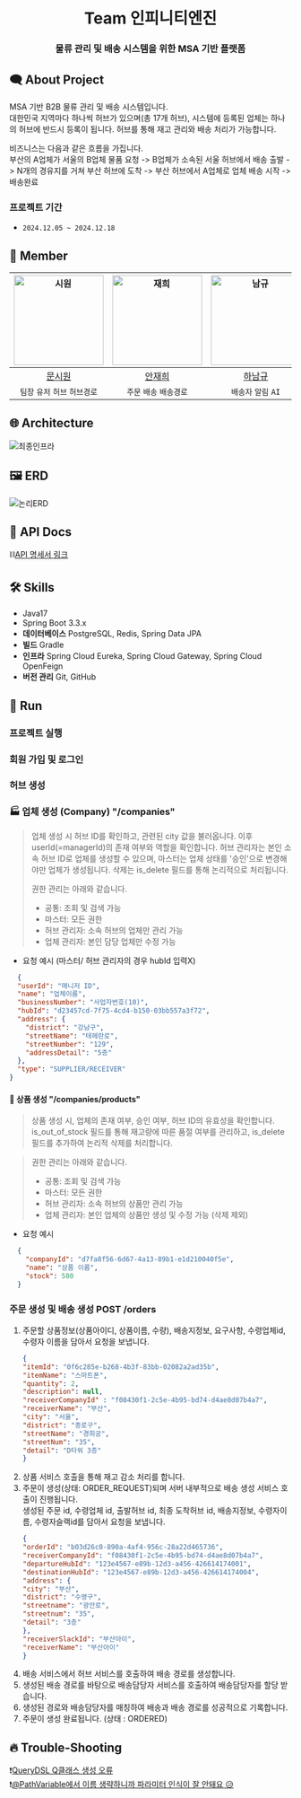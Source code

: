<div align="center">

  # Team 인피니티엔진
  
  ### 물류 관리 및 배송 시스템을 위한 MSA 기반 플랫폼
</div>

## 🗨️ About Project
MSA 기반 B2B 물류 관리 및 배송 시스템입니다. <br>
대한민국 지역마다 하나씩 허브가 있으며(총 17개 허브), 시스템에 등록된 업체는 하나의 허브에 반드시 등록이 됩니다. 허브를 통해 재고 관리와 배송 처리가 가능합니다. <br>
<p>비즈니스는 다음과 같은 흐름을 가집니다. <br>
부산의 A업체가 서울의 B업체 물품 요청 -> B업체가 소속된 서울 허브에서 배송 출발 -> N개의 경유지를 거쳐 부산 허브에 도착 -> 부산 허브에서 A업체로 업체 배송 시작 -> 배송완료 </p>


### 프로젝트 기간
- `2024.12.05 ~ 2024.12.18`

## 🤝 Member
| <img width="160px" alt="시원" src="https://github.com/muncool39.png"> | <img width="160px" alt="재희" src="https://github.com/jhbreeze.png"> | <img width="160px" alt="남규" src="https://github.com/Namgyu11.png"> | <img width="160px" alt="유진" src="https://github.com/Hujin0322.png"> |
|:-------:|:----------:|:----------:|:---:|
| [문시원](https://github.com/muncool39) | [안재희](https://github.com/jhbreeze) |  [하남규](https://github.com/Namgyu11)   | [홍유진](https://github.com/Hujin0322) |
| `팀장` `유저` `허브` `허브경로` |  `주문` `배송` `배송경로` |  `배송자` `알림` `AI` | `업체` `상품` |


## 🌐 Architecture
![최종인프라](https://github.com/user-attachments/assets/936a4029-9ab4-4111-aa42-f19bfe51fb9e)

## 🖼 ERD
![논리ERD](https://github.com/user-attachments/assets/2a6cade8-700c-495f-8a0f-5b57f3f62f8d)

## 📃 API Docs
⛓[API 명세서 링크](https://www.notion.so/teamsparta/API-14b2dc3ef514813d8ea2c363f6cb3c5e)

## 🛠️ Skills
- Java17 
- Spring Boot 3.3.x
- **데이터베이스** PostgreSQL, Redis, Spring Data JPA
- **빌드** Gradle
- **인프라** Spring Cloud Eureka, Spring Cloud Gateway, Spring Cloud OpenFeign
- **버전 관리** Git, GitHub

## 🎠 Run
### 프로젝트 실행

### 회원 가입 및 로그인


### 허브 생성

### 🏭 업체 생성 (Company) "/companies"
>업체 생성 시 허브 ID를 확인하고, 관련된 city 값을 불러옵니다. 이후 userId(=managerId)의 존재 여부와 역할을 확인합니다. 허브 관리자는 본인 소속 허브 ID로 업체를 생성할 수 있으며, 마스터는 업체 상태를 '승인'으로 변경해야만 업체가 생성됩니다. 삭제는 is_delete 필드를 통해 논리적으로 처리됩니다.
>
>권한 관리는 아래와 같습니다.
>  - 공통: 조회 및 검색 가능
>  - 마스터: 모든 권한
>  - 허브 관리자: 소속 허브의 업체만 관리 가능
>  - 업체 관리자: 본인 담당 업체만 수정 가능
    
- 요청 예시 (마스터/ 허브 관리자의 경우 hubId 입력X)
```json
  {
  "userId": "매니저 ID",
  "name": "업체이름",
  "businessNumber": "사업자번호(10)",
  "hubId": "d23457cd-7f75-4cd4-b150-03bb557a3f72",
  "address": {
    "district": "강남구",
    "streetName": "테헤란로",
    "streetNumber": "129",
    "addressDetail": "5층"
  },
  "type": "SUPPLIER/RECEIVER"
}
```

#### 🧺 상품 생성 "/companies/products"
>상품 생성 시, 업체의 존재 여부, 승인 여부, 허브 ID의 유효성을 확인합니다. is_out_of_stock 필드를 통해 재고량에 따른 품절 여부를 관리하고, is_delete 필드를 추가하여 논리적 삭제를 처리합니다.

>권한 관리는 아래와 같습니다.
>  - 공통: 조회 및 검색 가능
>  - 마스터: 모든 권한
>  - 허브 관리자: 소속 허브의 상품만 관리 가능
>  - 업체 관리자: 본인 업체의 상품만 생성 및 수정 가능 (삭제 제외)

- 요청 예시
```json
  {
    "companyId": "d7fa8f56-6d67-4a13-89b1-e1d210040f5e",
    "name": "상품 이름",
    "stock": 500
  }
```
  

### 주문 생성 및 배송 생성 POST /orders
1. 주문할 상품정보(상품아이디, 상품이름, 수량), 배송지정보, 요구사항, 수령업체id, 수령자 이름을 담아서 요청을 보냅니다.
	```json
	{
	"itemId": "0f6c285e-b268-4b3f-83bb-02082a2ad35b",
	"itemName": "스마트폰",
	"quantity": 2,
	"description": null,
	"receiverCompanyId" : "f08430f1-2c5e-4b95-bd74-d4ae8d07b4a7",
	"receiverName": "부산",
	"city": "서울",
	"district": "종로구",
	"streetName": "경희궁",
	"streetNum": "35",
	"detail": "D타워 3층"
	}
	```
 2. 상품 서비스 호출을 통해 재고 감소 처리를 합니다.
 3. 주문이 생성(상태: ORDER_REQUEST)되며 서버 내부적으로 배송 생성 서비스 호출이 진행됩니다. <br> 생성된 주문 id, 수령업체 id, 출발허브 id, 최종 도착허브 id, 배송지정보, 수령자이름, 수령자슬랙id를 담아서 요청을 보냅니다.
	```json
	{
	"orderId": "b03d26c0-890a-4af4-956c-28a22d465736",
	"receiverCompanyId": "f08430f1-2c5e-4b95-bd74-d4ae8d07b4a7",
	"departureHubId": "123e4567-e89b-12d3-a456-426614174001",
	"destinationHubId": "123e4567-e89b-12d3-a456-426614174004",
	"address": {
	"city": "부산",
	"district": "수영구",
	"streetname": "광안로",
	"streetnum": "35",
	"detail": "3층"
	},
	"receiverSlackId": "부산아이",
	"receiverName": "부산아이"
	}
	```
 4. 배송 서비스에서 허브 서비스를 호출하여 배송 경로를 생성합니다.
 5. 생성된 배송 경로를 바탕으로 배송담당자 서비스를 호출하여 배송담당자를 할당 받습니다.
 6. 생성된 경로와 배송담당자를 매칭하여 배송과 배송 경로를 성공적으로 기록합니다.
 7. 주문이 생성 완료됩니다. (상태 : ORDERED)


## 🔥 Trouble-Shooting
❗️[QueryDSL Q클래스 생성 오류](https://github.com/muncool39/msa-project/wiki/%ED%8A%B8%EB%9F%AC%EB%B8%94%EC%8A%88%ED%8C%85:-QueryDSL-Q%ED%81%B4%EB%9E%98%EC%8A%A4-%EC%83%9D%EC%84%B1-%EC%98%A4%EB%A5%98)
<br> 
❗️[@PathVariable에서 이름 생략하니까 파라미터 인식이 잘 안돼요 😥](https://github.com/muncool39/msa-project/wiki/%5BTrouble-Shooting%5D-@PathVariable%EC%97%90%EC%84%9C-%EC%9D%B4%EB%A6%84-%EC%83%9D%EB%9E%B5%ED%95%98%EB%8B%88%EA%B9%8C-%ED%8C%8C%EB%9D%BC%EB%AF%B8%ED%84%B0-%EC%9D%B8%EC%8B%9D%EC%9D%B4-%EC%9E%98-%EC%95%88%EB%8F%BC%EC%9A%94-%F0%9F%98%A5)
<br>
